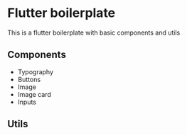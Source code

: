 # Flutter boilerplate
This is a flutter boilerplate with basic components and utils
## Components

- Typography
- Buttons
- Image
- Image card
- Inputs

## Utils